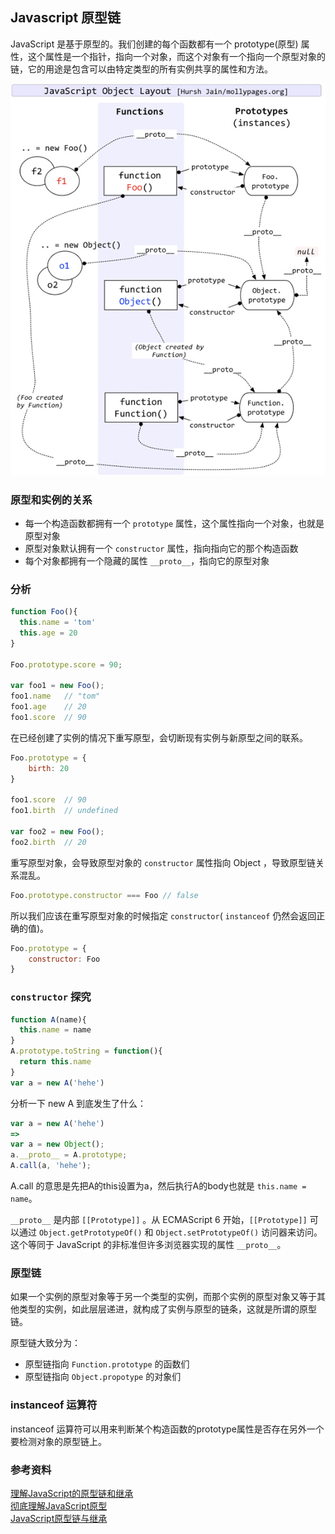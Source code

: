 
## Javascript 原型链

JavaScript 是基于原型的。我们创建的每个函数都有一个 prototype(原型) 属性，这个属性是一个指针，指向一个对象，而这个对象有一个指向一个原型对象的链，它的用途是包含可以由特定类型的所有实例共享的属性和方法。

![Javascript 原型链图](../images/javascript-proto.jpg)     

### 原型和实例的关系
* 每一个构造函数都拥有一个 `prototype` 属性，这个属性指向一个对象，也就是原型对象
* 原型对象默认拥有一个 `constructor` 属性，指向指向它的那个构造函数
* 每个对象都拥有一个隐藏的属性 `__proto__`，指向它的原型对象

### 分析

```javascript
function Foo(){
  this.name = 'tom'
  this.age = 20
}

Foo.prototype.score = 90;

var foo1 = new Foo();
foo1.name   // "tom"
foo1.age    // 20
foo1.score  // 90
```

在已经创建了实例的情况下重写原型，会切断现有实例与新原型之间的联系。
```javascript
Foo.prototype = {
	birth: 20
}

foo1.score  // 90
foo1.birth  // undefined

var foo2 = new Foo();
foo2.birth  // 20
```

重写原型对象，会导致原型对象的 `constructor` 属性指向 Object ，导致原型链关系混乱。
```javascript
Foo.prototype.constructor === Foo // false
```

所以我们应该在重写原型对象的时候指定 `constructor`( `instanceof` 仍然会返回正确的值)。
```javascript
Foo.prototype = {
    constructor: Foo
}
```

### `constructor` 探究
```javascript
function A(name){
  this.name = name
}
A.prototype.toString = function(){
  return this.name
}
var a = new A('hehe')
```
分析一下 new A 到底发生了什么：
```javascript
var a = new A('hehe') 
=>
var a = new Object();
a.__proto__ = A.prototype;
A.call(a, 'hehe');
```
A.call 的意思是先把A的this设置为a，然后执行A的body也就是 `this.name = name`。

`__proto__` 是内部 `[[Prototype]]` 。从 ECMAScript 6 开始，`[[Prototype]]` 可以通过 `Object.getPrototypeOf()` 和 `Object.setPrototypeOf()` 访问器来访问。这个等同于 JavaScript 的非标准但许多浏览器实现的属性 `__proto__`。

### 原型链

如果一个实例的原型对象等于另一个类型的实例，而那个实例的原型对象又等于其他类型的实例，如此层层递进，就构成了实例与原型的链条，这就是所谓的原型链。

原型链大致分为：
* 原型链指向 `Function.prototype` 的函数们
* 原型链指向 `Object.propotype` 的对象们


### instanceof 运算符

instanceof 运算符可以用来判断某个构造函数的prototype属性是否存在另外一个要检测对象的原型链上。


### 参考资料
[理解JavaScript的原型链和继承](https://blog.oyanglul.us/javascript/understand-prototype.html)      
[彻底理解JavaScript原型](http://www.imooc.com/article/2088)      
[JavaScript原型链与继承](https://juejin.im/post/5daf0d205188252aa65beaf4)      


